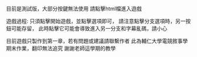 目前是測試版，大部分按鍵無法使用
請點擊html檔進入遊戲

遊戲過程:
只須點擊開始遊戲，並點擊選項即可，
請注意點擊分支選項時，另一按鈕可能存留，
此時點擊它可能會導致進入另一分支和字幕亂碼，請小心

目前遊戲只製作到第一章，若有問題或建議請聯繫作者
此為輔仁大學電競敘事學期末作業，翻印無法追究
謝謝老師這學期的教學
